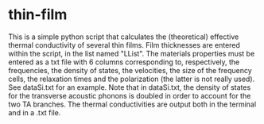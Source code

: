 # thin-film

This is a simple python script that calculates the (theoretical) effective thermal conductivity of several thin films.
Film thicknesses are entered within the script, in the list named "LList".
The materials properties must be entered as a txt file with 6 columns corresponding to, respectively, the frequencies,
the density of states, the velocities, the size of the frequency cells, the relaxation times and the polarization (the latter is not really used). See dataSi.txt for an example. Note that in dataSi.txt, the density of states for the transverse acoustic phonons is doubled in order to account for the two TA branches.
The thermal conductivities are output both in the terminal and in a .txt file.
